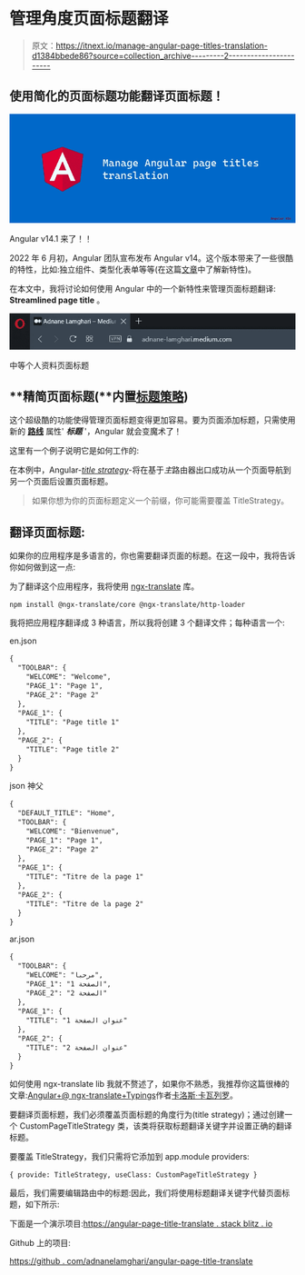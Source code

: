 # 管理角度页面标题翻译

> 原文：<https://itnext.io/manage-angular-page-titles-translation-d1384bbede86?source=collection_archive---------2----------------------->

## 使用简化的页面标题功能翻译页面标题！

![](img/342341deb62d32ca4233f21613651263.png)

Angular v14.1 来了！！

2022 年 6 月初，Angular 团队宣布发布 Angular v14。这个版本带来了一些很酷的特性，比如:独立组件、类型化表单等等(在这篇[文章](https://blog.angular.io/angular-v14-is-now-available-391a6db736af)中了解新特性)。

在本文中，我将讨论如何使用 Angular 中的一个新特性来管理页面标题翻译: **Streamlined page title** 。

![](img/61d48c8dbe8b73fcadc8d30234f61b75.png)

中等个人资料页面标题

## **精简页面标题(**内置[标题策略](https://angular.io/api/router/TitleStrategy))

这个超级酷的功能使得管理页面标题变得更加容易。要为页面添加标题，只需使用新的 [**路线**](https://angular.io/api/router/Routes) 属性' ***标题*** '，Angular 就会变魔术了！

这里有一个例子说明它是如何工作的:

在本例中，Angular-[*title strategy*](https://angular.io/api/router/TitleStrategy)-将在基于*主*路由器出口成功从一个页面导航到另一个页面后设置页面标题。

> 如果你想为你的页面标题定义一个前缀，你可能需要覆盖 TitleStrategy。

## 翻译页面标题:

如果你的应用程序是多语言的，你也需要翻译页面的标题。在这一段中，我将告诉你如何做到这一点:

为了翻译这个应用程序，我将使用 [ngx-translate](https://github.com/ngx-translate) 库。

```
npm install @ngx-translate/core @ngx-translate/http-loader
```

我将把应用程序翻译成 3 种语言，所以我将创建 3 个翻译文件；每种语言一个:

en.json

```
{
  "TOOLBAR": {
    "WELCOME": "Welcome",
    "PAGE_1": "Page 1",
    "PAGE_2": "Page 2"
  },
  "PAGE_1": {
    "TITLE": "Page title 1"
  },
  "PAGE_2": {
    "TITLE": "Page title 2"
  }
}
```

json 神父

```
{
  "DEFAULT_TITLE": "Home",
  "TOOLBAR": {
    "WELCOME": "Bienvenue",
    "PAGE_1": "Page 1",
    "PAGE_2": "Page 2"
  },
  "PAGE_1": {
    "TITLE": "Titre de la page 1"
  },
  "PAGE_2": {
    "TITLE": "Titre de la page 2"
  }
}
```

ar.json

```
{
  "TOOLBAR": {
    "WELCOME": "مرحبا",
    "PAGE_1": "الصفحة 1",
    "PAGE_2": "الصفحة 2"
  },
  "PAGE_1": {
    "TITLE": "عنوان الصفحة 1"
  },
  "PAGE_2": {
    "TITLE": "عنوان الصفحة 2"
  }
}
```

如何使用 ngx-translate lib 我就不赘述了，如果你不熟悉，我推荐你这篇很棒的文章:[Angular+@ ngx-translate+Typings](https://betterprogramming.pub/angular-ngx-translate-typings-816eb4b5d92)作者[卡洛斯·卡瓦列罗](https://medium.com/u/2065d5fbfedc?source=post_page-----d1384bbede86--------------------------------)。

要翻译页面标题，我们必须覆盖页面标题的角度行为(title strategy)；通过创建一个 CustomPageTitleStrategy 类，该类将获取标题翻译关键字并设置正确的翻译标题。

要覆盖 TitleStrategy，我们只需将它添加到 app.module providers:

```
{ provide: TitleStrategy, useClass: CustomPageTitleStrategy }
```

最后，我们需要编辑路由中的标题:因此，我们将使用标题翻译关键字代替页面标题，如下所示:

下面是一个演示项目:[https://angular-page-title-translate . stack blitz . io](https://angular-page-title-translate.stackblitz.io)

Github 上的项目:

[https://github . com/adnanelamghari/angular-page-title-translate](https://github.com/adnanelamghari/angular-page-title-translate)